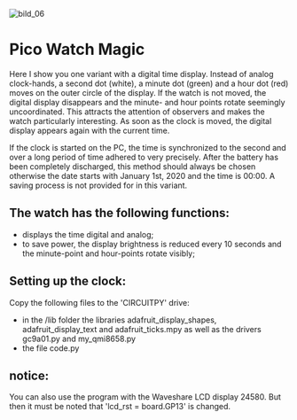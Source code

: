 ![bild_06](https://github.com/user-attachments/assets/dab29622-d371-416e-a840-4b7ab823caf1)
# Pico Watch Magic

Here I show you one variant with a digital time display. Instead of analog clock-hands, a second dot (white),
a minute dot (green) and a hour dot (red) moves on the outer circle of the display. If the watch is not
moved, the digital display disappears and the minute- and hour points rotate seemingly uncoordinated. This
attracts the attention of observers and makes the watch particularly interesting. As soon as the clock is moved,
the digital display appears again with the current time.

If the clock is started on the PC, the time is synchronized to the second and over a long period of time
adhered to very precisely. After the battery has been completely discharged, this method should always be chosen
otherwise the date starts with January 1st, 2020 and the time is 00:00. A saving process is not provided for in
this variant.

## The watch has the following functions:

- displays the time digital and analog;
- to save power, the display brightness is reduced every 10 seconds and the
  minute-point and hour-points rotate visibly; 

## Setting up the clock:

Copy the following files to the 'CIRCUITPY' drive:

- in the /lib folder the libraries adafruit_display_shapes, adafruit_display_text and adafruit_ticks.mpy
  as well as the drivers gc9a01.py and my_qmi8658.py
- the file code.py

## notice:

You can also use the program with the Waveshare LCD display 24580. But then it must be noted that
'lcd_rst = board.GP13' is changed.
